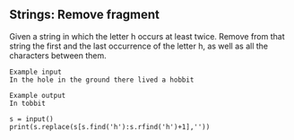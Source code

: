 ## Strings: Remove fragment

Given a string in which the letter h occurs at least twice. Remove from that string the first and the last occurrence of the letter h, as well as all the characters between them.

```
Example input
In the hole in the ground there lived a hobbit

Example output
In tobbit
```

```
s = input()
print(s.replace(s[s.find('h'):s.rfind('h')+1],''))
```

